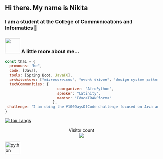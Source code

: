 ## Hi there. My name is Nikita
### I am a student at the College of Communications and Informatics  👋

### <img src="https://media.giphy.com/media/VgCDAzcKvsR6OM0uWg/giphy.gif" width="50"> A little more about me...  

```javascript
const thai = {
  pronouns: "he",
  code: [Java],
  tools: [Spring Boot. JavaFX],
  architecture: ["microservices", "event-driven", "design system pattern"],
  techCommunities: {
                        coorganizer: "AfroPython",
                        speaker: "Latinity",
                        mentor: "EducaTRANSforma"
                      },
 challenge: "I am doing the #100DaysOfCode challenge focused on Java and Spring"
}
```

[![Top Langs](https://github-readme-stats.vercel.app/api/top-langs/?username=aser161&layout=compact)](https://github.com/anuraghazra/github-readme-stats) 
 </p> 
  
 <!-- visitor count --> 
 <p align="center">  
   Visitor count<br> 
   <img src="https://profile-counter.glitch.me/chebupa/count.svg" /> 
 </p>
<a href="https://www.markdownguide.org/basic-syntax/" target="_blank" rel="noreferrer"> <img src="https://raw.githubusercontent.com/daniilshat/daniilshat/c74242689872258d4882fe938a6257c2da710353/icons/markdown-white.svg" alt="python" width="50" height="40"/> </a> 